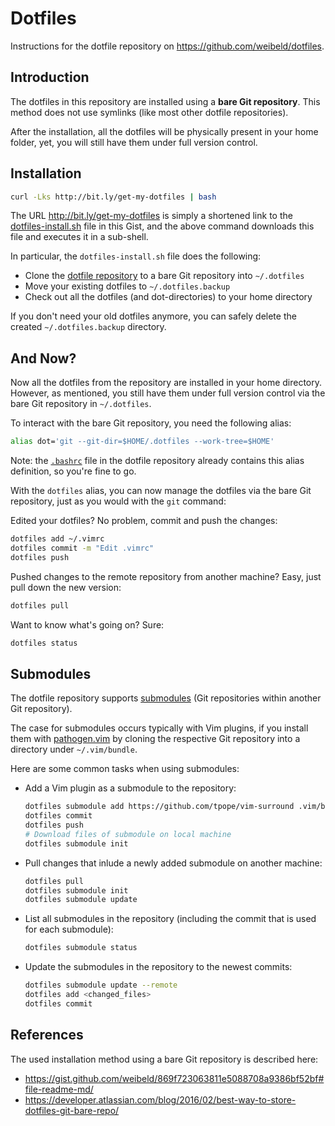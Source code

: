 # Dotfiles

Instructions for the dotfile repository on <https://github.com/weibeld/dotfiles>.

## Introduction

The dotfiles in this repository are installed using a **bare Git repository**. This method does not use symlinks (like most other dotfile repositories).

After the installation, all the dotfiles will be physically present in your home folder, yet, you will still have them under full version control.

## Installation

~~~bash
curl -Lks http://bit.ly/get-my-dotfiles | bash
~~~

The URL <http://bit.ly/get-my-dotfiles> is simply a shortened link to the [dotfiles-install.sh](https://gist.github.com/weibeld/869f723063811e5088708a9386bf52bf#file-dotfiles-install-sh) file in this Gist, and the above command downloads this file and executes it in a sub-shell.

In particular, the `dotfiles-install.sh` file does the following:

- Clone the [dotfile repository](https://github.com/weibeld/dotfiles) to a bare Git repository into `~/.dotfiles`
- Move your existing dotfiles to `~/.dotfiles.backup`
- Check out all the dotfiles (and dot-directories) to your home directory

If you don't need your old dotfiles anymore, you can safely delete the created `~/.dotfiles.backup` directory.

## And Now?

Now all the dotfiles from the repository are installed in your home directory. However, as mentioned, you still have them under full version control via the bare Git repository in `~/.dotfiles`.

To interact with the bare Git repository, you need the following alias:

~~~bash
alias dot='git --git-dir=$HOME/.dotfiles --work-tree=$HOME'
~~~

Note: the [`.bashrc`](https://github.com/weibeld/dotfiles/blob/master/.bashrc) file in the dotfile repository already contains this alias definition, so you're fine to go.

With the `dotfiles` alias, you can now manage the dotfiles via the bare Git repository, just as you would with the `git` command:

Edited your dotfiles? No problem, commit and push the changes:

~~~bash
dotfiles add ~/.vimrc
dotfiles commit -m "Edit .vimrc"
dotfiles push
~~~

Pushed changes to the remote repository from another machine? Easy, just pull down the new version:

~~~bash
dotfiles pull
~~~

Want to know what's going on? Sure:

~~~bash
dotfiles status
~~~

## Submodules

The dotfile repository supports [submodules](https://git-scm.com/book/en/v2/Git-Tools-Submodules) (Git repositories within another Git repository).

The case for submodules occurs typically with Vim plugins, if you install them with [pathogen.vim](https://github.com/tpope/vim-pathogen) by cloning the respective Git repository into a directory under `~/.vim/bundle`.

Here are some common tasks when using submodules:

- Add a Vim plugin as a submodule to the repository:

    ~~~bash
    dotfiles submodule add https://github.com/tpope/vim-surround .vim/bundle/vim-surround
    dotfiles commit
    dotfiles push
    # Download files of submodule on local machine
    dotfiles submodule init
    ~~~

- Pull changes that inlude a newly added submodule on another machine:

    ~~~bash
    dotfiles pull
    dotfiles submodule init
    dotfiles submodule update
    ~~~
    
- List all submodules in the repository (including the commit that is used for each submodule):

    ~~~bash
    dotfiles submodule status
    ~~~

- Update the submodules in the repository to the newest commits:

    ~~~bash
    dotfiles submodule update --remote
    dotfiles add <changed_files>
    dotfiles commit
    ~~~

## References

The used installation method using a bare Git repository is described here:
- <https://gist.github.com/weibeld/869f723063811e5088708a9386bf52bf#file-readme-md/>
- <https://developer.atlassian.com/blog/2016/02/best-way-to-store-dotfiles-git-bare-repo/>
